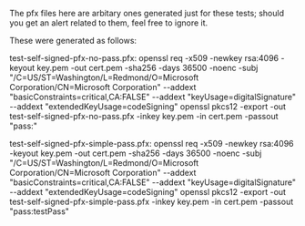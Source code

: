The pfx files here are arbitary ones generated just for these tests; should you
get an alert related to them, feel free to ignore it.

These were generated as follows:

test-self-signed-pfx-no-pass.pfx:
openssl req -x509 -newkey rsa:4096 -keyout key.pem -out cert.pem -sha256 -days 36500 -noenc -subj "/C=US/ST=Washington/L=Redmond/O=Microsoft Corporation/CN=Microsoft Corporation" --addext "basicConstraints=critical,CA:FALSE" --addext "keyUsage=digitalSignature" --addext "extendedKeyUsage=codeSigning"
openssl pkcs12 -export -out test-self-signed-pfx-no-pass.pfx -inkey key.pem -in cert.pem -passout "pass:"

test-self-signed-pfx-simple-pass.pfx:
openssl req -x509 -newkey rsa:4096 -keyout key.pem -out cert.pem -sha256 -days 36500 -noenc -subj "/C=US/ST=Washington/L=Redmond/O=Microsoft Corporation/CN=Microsoft Corporation" --addext "basicConstraints=critical,CA:FALSE" --addext "keyUsage=digitalSignature" --addext "extendedKeyUsage=codeSigning"
openssl pkcs12 -export -out test-self-signed-pfx-simple-pass.pfx -inkey key.pem -in cert.pem -passout "pass:testPass"


